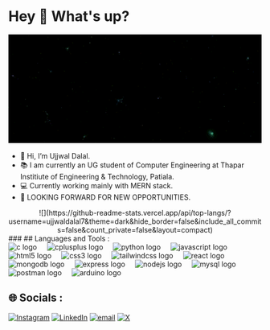 <h1 align="left">Hey 👋 What's up?</h1>
<p align="center">
  <img src="https://github.com/ujjwaldalal7/ujjwaldalal7/blob/main/NAMEGIF%20-%20Made%20with%20Clipchamp.gif" alt="Header">
</p>

- 👋 Hi, I’m Ujjwal Dalal.
- 📚 I am currently an UG student of Computer Engineering at Thapar Institiute of Engineering & Technology, Patiala.
- 💻 Currently working mainly with MERN stack.
- 👀 LOOKING FORWARD FOR NEW OPPORTUNITIES.
<div align="center">
![](https://github-readme-stats.vercel.app/api/top-langs/?username=ujjwaldalal7&theme=dark&hide_border=false&include_all_commits=false&count_private=false&layout=compact)
</div>
###
##  Languages and Tools :
<div align="left">
  <img src="https://cdn.jsdelivr.net/gh/devicons/devicon/icons/c/c-original.svg" height="40" alt="c logo"  />
  <img width="12" />
  <img src="https://cdn.jsdelivr.net/gh/devicons/devicon/icons/cplusplus/cplusplus-original.svg" height="40" alt="cplusplus logo"  />
  <img width="12" />
  <img src="https://cdn.jsdelivr.net/gh/devicons/devicon/icons/python/python-original.svg" height="40" alt="python logo"  />
  <img width="12" />
  <img src="https://cdn.jsdelivr.net/gh/devicons/devicon/icons/javascript/javascript-original.svg" height="40" alt="javascript logo"  />
  <img width="12" />
  <img src="https://cdn.jsdelivr.net/gh/devicons/devicon/icons/html5/html5-original.svg" height="40" alt="html5 logo"  />
  <img width="12" />
  <img src="https://cdn.jsdelivr.net/gh/devicons/devicon/icons/css3/css3-original.svg" height="40" alt="css3 logo"  />
  <img width="12" />
  <img src="https://skillicons.dev/icons?i=tailwind" height="40" alt="tailwindcss logo"  />
  <img width="12" />
  <img src="https://cdn.jsdelivr.net/gh/devicons/devicon/icons/react/react-original.svg" height="40" alt="react logo"  />
  <img width="12" />
  <img src="https://skillicons.dev/icons?i=mongodb" height="40" alt="mongodb logo"  />
  <img width="12" />
  <img src="https://skillicons.dev/icons?i=express" height="40" alt="express logo"  />
  <img width="12" />
  <img src="https://skillicons.dev/icons?i=nodejs" height="40" alt="nodejs logo"  />
  <img width="12" />
  <img src="https://cdn.jsdelivr.net/gh/devicons/devicon/icons/mysql/mysql-original.svg" height="40" alt="mysql logo"  />
  <img width="12" />
  <img src="https://skillicons.dev/icons?i=postman" height="40" alt="postman logo"  />
  <img width="12" />
  <img src="https://cdn.simpleicons.org/arduino/00979D" height="40" alt="arduino logo"  />
</div>

###
## 🌐 Socials :
[![Instagram](https://img.shields.io/badge/Instagram-%23E4405F.svg?logo=Instagram&logoColor=white)](https://instagram.com/ujjwaldalal0007) 
[![LinkedIn](https://img.shields.io/badge/LinkedIn-%230077B5.svg?logo=linkedin&logoColor=white)](https://linkedin.com/in/dalal-ujjwal) 
[![email](https://img.shields.io/badge/Email-D14836?logo=gmail&logoColor=white)](mailto:official.dalalujjwal@gmail.com) 
[![X](https://img.shields.io/badge/X-black.svg?logo=X&logoColor=white)](https://x.com/udalal7) 


